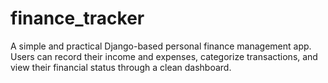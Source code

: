 # finance_tracker
A simple and practical Django-based personal finance management app. Users can record their income and expenses, categorize transactions, and view their financial status through a clean dashboard.
